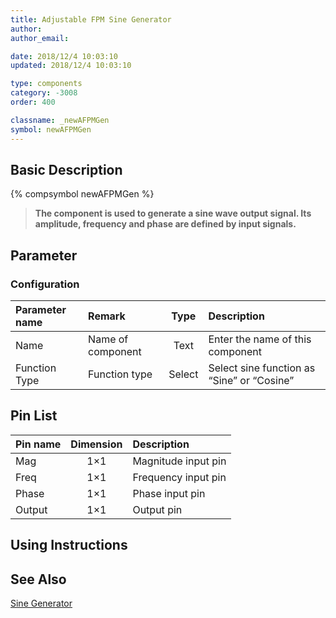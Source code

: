 ```yaml
---
title: Adjustable FPM Sine Generator
author:
author_email:

date: 2018/12/4 10:03:10
updated: 2018/12/4 10:03:10

type: components
category: -3008
order: 400

classname: _newAFPMGen
symbol: newAFPMGen
---
```


## Basic Description

{% compsymbol newAFPMGen %}

> **The component is used to generate a sine wave output signal. Its amplitude, frequency and phase are defined by input signals.**

## Parameter

### Configuration

| Parameter name | Remark            |  Type  | Description                                |
| :------------- | :---------------- | :----: | :----------------------------------------- |
| Name           | Name of component |  Text  | Enter the name of this component           |
| Function Type  | Function type     | Select | Select sine function as “Sine” or “Cosine” |

## Pin List

| Pin name | Dimension | Description         |
| :------- | :-------: | :------------------ |
| Mag      |    1×1    | Magnitude input pin |
| Freq     |    1×1    | Frequency input pin |
| Phase    |    1×1    | Phase input pin     |
| Output   |    1×1    | Output pin          |

## Using Instructions

## See Also

[Sine Generator](comp_newSinGen.html)
